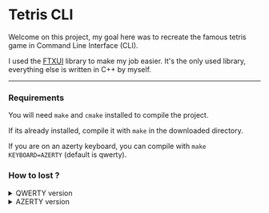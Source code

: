 # Tetris CLI


Welcome on this project, my goal here was to recreate the
famous tetris game in Command Line Interface (CLI).

I used the [FTXUI](https://github.com/ArthurSonzogni/FTXUI) library
to make my job easier. It's the only used library, everything else
is written in C++ by myself.

---
### Requirements

You will need `make` and `cmake` installed to compile the project.

If its already installed, compile it with `make` in the downloaded directory.

If you are on an azerty keyboard, you can compile with `make KEYBOARD=AZERTY` (default is qwerty).


### How to lost ?

<details><summary>QWERTY version</summary>

Use the arrow keys or `a` and `d` to move the tetromino.

Use the `q` and `e` key to rotate the tetromino clockwise and counter-clockwise.

Use the `w` key to swap the current tetromino with the hold one.

You can speed up the tetromino fall by pressing the `arrow down` or `s` key 
or even teleport it to its shadow right beneath it by pressing `space`.

You can pause the game with the `p` key, resume it with the `Play` button or the `p` key again.
</details>

<details><summary>AZERTY version</summary>

Use the arrow keys or `q` `d` to move the tetromino.

Use the `a` and `e` key to rotate the tetromino clockwise and counter-clockwise.

Use the `z` key to swap the current tetromino with the hold one.

You can speed up the tetromino fall by pressing the `arrow down` or `s` key 
or even teleport it to its shadow right beneath it by pressing `space`.

You can pause the game with the `p` key, resume it with the `Play` button or the `p` key again.
</details>
